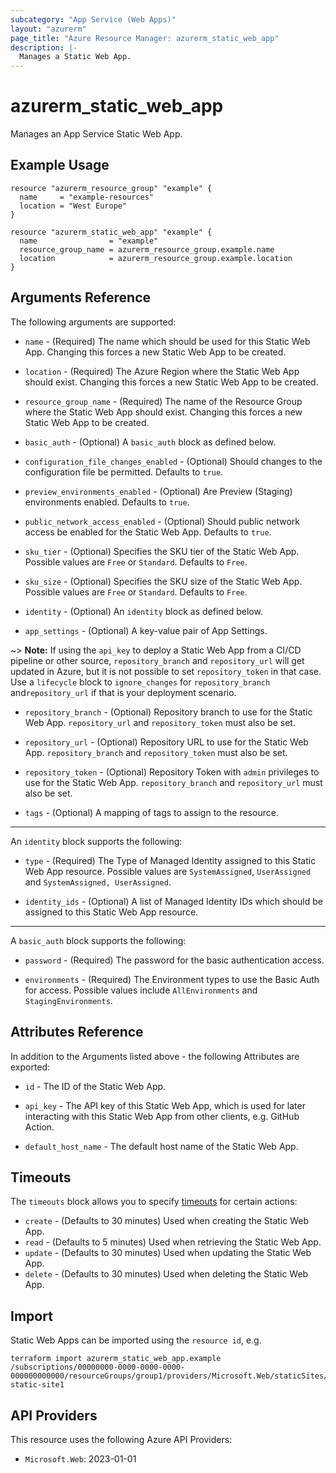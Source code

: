 ```yaml
---
subcategory: "App Service (Web Apps)"
layout: "azurerm"
page_title: "Azure Resource Manager: azurerm_static_web_app"
description: |-
  Manages a Static Web App.
---
```


# azurerm_static_web_app

Manages an App Service Static Web App.

## Example Usage

```hcl
resource "azurerm_resource_group" "example" {
  name     = "example-resources"
  location = "West Europe"
}

resource "azurerm_static_web_app" "example" {
  name                = "example"
  resource_group_name = azurerm_resource_group.example.name
  location            = azurerm_resource_group.example.location
}
```

## Arguments Reference

The following arguments are supported:

* `name` - (Required) The name which should be used for this Static Web App. Changing this forces a new Static Web App to be created.

* `location` - (Required) The Azure Region where the Static Web App should exist. Changing this forces a new Static Web App to be created.

* `resource_group_name` - (Required) The name of the Resource Group where the Static Web App should exist. Changing this forces a new Static Web App to be created.

* `basic_auth` - (Optional) A `basic_auth` block as defined below.

* `configuration_file_changes_enabled` - (Optional) Should changes to the configuration file be permitted. Defaults to `true`.

* `preview_environments_enabled` - (Optional) Are Preview (Staging) environments enabled. Defaults to `true`.

* `public_network_access_enabled` - (Optional) Should public network access be enabled for the Static Web App. Defaults to `true`.

* `sku_tier` - (Optional) Specifies the SKU tier of the Static Web App. Possible values are `Free` or `Standard`. Defaults to `Free`.

* `sku_size` - (Optional) Specifies the SKU size of the Static Web App. Possible values are `Free` or `Standard`. Defaults to `Free`.

* `identity` - (Optional) An `identity` block as defined below.

* `app_settings` - (Optional) A key-value pair of App Settings.

~> **Note:** If using the `api_key` to deploy a Static Web App from a CI/CD pipeline or other source, `repository_branch` and `repository_url` will get updated in Azure, but it is not possible to set `repository_token` in that case. Use a `lifecycle` block to `ignore_changes` for `repository_branch` and`repository_url` if that is your deployment scenario.

* `repository_branch` - (Optional) Repository branch to use for the Static Web App. `repository_url` and `repository_token` must also be set.

* `repository_url` - (Optional) Repository URL to use for the Static Web App. `repository_branch` and `repository_token` must also be set.

* `repository_token` - (Optional) Repository Token with `admin` privileges to use for the Static Web App. `repository_branch` and `repository_url` must also be set.

* `tags` - (Optional) A mapping of tags to assign to the resource.

---

An `identity` block supports the following:

* `type` - (Required) The Type of Managed Identity assigned to this Static Web App resource. Possible values are `SystemAssigned`, `UserAssigned` and `SystemAssigned, UserAssigned`.

* `identity_ids` - (Optional) A list of Managed Identity IDs which should be assigned to this Static Web App resource.

---

A `basic_auth` block supports the following:

* `password` - (Required) The password for the basic authentication access. 

* `environments` - (Required) The Environment types to use the Basic Auth for access. Possible values include `AllEnvironments` and `StagingEnvironments`.

## Attributes Reference

In addition to the Arguments listed above - the following Attributes are exported:

* `id` - The ID of the Static Web App.

* `api_key` - The API key of this Static Web App, which is used for later interacting with this Static Web App from other clients, e.g. GitHub Action.

* `default_host_name` - The default host name of the Static Web App.


## Timeouts

The `timeouts` block allows you to specify [timeouts](https://www.terraform.io/language/resources/syntax#operation-timeouts) for certain actions:

* `create` - (Defaults to 30 minutes) Used when creating the Static Web App.
* `read` - (Defaults to 5 minutes) Used when retrieving the Static Web App.
* `update` - (Defaults to 30 minutes) Used when updating the Static Web App.
* `delete` - (Defaults to 30 minutes) Used when deleting the Static Web App.

## Import

Static Web Apps can be imported using the `resource id`, e.g.

```shell
terraform import azurerm_static_web_app.example /subscriptions/00000000-0000-0000-0000-000000000000/resourceGroups/group1/providers/Microsoft.Web/staticSites/my-static-site1
```

## API Providers
<!-- This section is generated, changes will be overwritten -->
This resource uses the following Azure API Providers:

* `Microsoft.Web`: 2023-01-01
